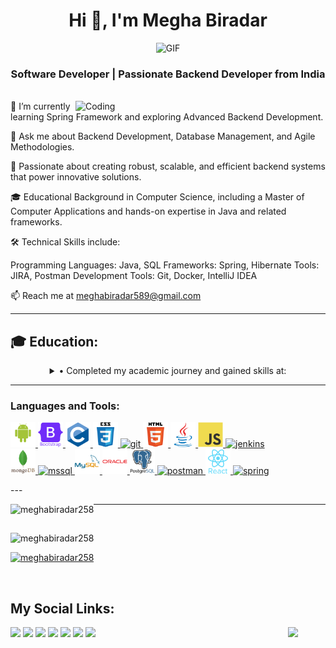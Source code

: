 <h1 align="center">Hi 👋, I'm Megha Biradar</h1>

   <div align="center">
  <img  alt="GIF" src="https://readme-typing-svg.herokuapp.com?color=%2336BCF7&lines=HI!+Megha+Biradar+Here🖐️.;I+am+a+Software+Developer💻.;I+am+a+Competitive+Programmer📊.;Learning+In+Public.;Empowering+Others;Nice+To+Meet+You+.;"/>
</div>

<h3 align="center">Software Developer | Passionate Backend Developer from India</h3><br> <img align="right" alt="Coding" width="400" src="https://user-images.githubusercontent.com/59734313/157189039-c09b3e38-9f42-42c0-ab54-14f1574190a7.gif">
🌱 I’m currently learning Spring Framework and exploring Advanced Backend Development.

💬 Ask me about Backend Development, Database Management, and Agile Methodologies.

🌟 Passionate about creating robust, scalable, and efficient backend systems that power innovative solutions.

🎓 Educational Background in Computer Science, including a Master of Computer Applications and hands-on expertise in Java and related frameworks.

🛠️ Technical Skills include:

Programming Languages: Java, SQL
Frameworks: Spring, Hibernate
 Tools:  JIRA, Postman
Development Tools: Git, Docker, IntelliJ IDEA

 📫 Reach me at meghabiradar589@gmail.com

---
<h2 align="left">🎓 Education:</h2>
<details> 
     <summary align = "center" >• Completed my academic journey and gained skills at: </summary>
<h3>Savitribai Phule Pune University</h3>
<h6> 2020 - 2022</h6>
<p>
   <img align="right" src="https://en.wikipedia.org/wiki/Savitribai_Phule_Pune_University#/media/File:Savitribai_Phule_Pune_University_Logo.png" alt="Bitmesra Logo" width="70"/>
   <b> ° Branch : Master of Computer Applications</b><br>
</p>

<h3>Swami Ramanand Teerth Marathwada University,Nanded</h3>
<h6>  2017 -  2020</h6>
<p>
   <img align="right" src="https://en.wikipedia.org/wiki/Swami_Ramanand_Teerth_Marathwada_University#/media/File:SRTMUN_Logo_Official_Color_-PNG.png" alt="Bitmesra Logo" width="70"/>
<b> ° Branch : B.Sc. Computer Science</b><br>
  
</p>
</details>

---

<h3 align="left">Languages and Tools:</h3>
<p align="left"> <a href="https://developer.android.com" target="_blank" rel="noreferrer"> <img src="https://raw.githubusercontent.com/devicons/devicon/master/icons/android/android-original-wordmark.svg" alt="android" width="40" height="40"/> </a>  <a href="https://getbootstrap.com" target="_blank" rel="noreferrer"> <img src="https://raw.githubusercontent.com/devicons/devicon/master/icons/bootstrap/bootstrap-plain-wordmark.svg" alt="bootstrap" width="40" height="40"/> </a> <a href="https://www.cprogramming.com/" target="_blank" rel="noreferrer"> <img src="https://raw.githubusercontent.com/devicons/devicon/master/icons/c/c-original.svg" alt="c" width="40" height="40"/> </a> <a href="https://www.w3schools.com/css/" target="_blank" rel="noreferrer"> <img src="https://raw.githubusercontent.com/devicons/devicon/master/icons/css3/css3-original-wordmark.svg" alt="css3" width="40" height="40"/> </a> <a href="https://git-scm.com/" target="_blank" rel="noreferrer"> <img src="https://www.vectorlogo.zone/logos/git-scm/git-scm-icon.svg" alt="git" width="40" height="40"/> </a>
<a href="https://www.w3.org/html/" target="_blank" rel="noreferrer"> <img src="https://raw.githubusercontent.com/devicons/devicon/master/icons/html5/html5-original-wordmark.svg" alt="html5" width="40" height="40"/> </a> <a href="https://www.java.com" target="_blank" rel="noreferrer"> <img src="https://raw.githubusercontent.com/devicons/devicon/master/icons/java/java-original.svg" alt="java" width="40" height="40"/> </a> <a href="https://developer.mozilla.org/en-US/docs/Web/JavaScript" target="_blank" rel="noreferrer"> <img src="https://raw.githubusercontent.com/devicons/devicon/master/icons/javascript/javascript-original.svg" alt="javascript" width="40" height="40"/> </a> <a href="https://www.jenkins.io" target="_blank" rel="noreferrer"> <img src="https://www.vectorlogo.zone/logos/jenkins/jenkins-icon.svg" alt="jenkins" width="40" height="40"/> </a> <a href="https://www.mongodb.com/" target="_blank" rel="noreferrer"> <br><img src="https://raw.githubusercontent.com/devicons/devicon/master/icons/mongodb/mongodb-original-wordmark.svg" alt="mongodb" width="40" height="40"/> </a> <a href="https://www.microsoft.com/en-us/sql-server" target="_blank" rel="noreferrer"> <img src="https://www.svgrepo.com/show/303229/microsoft-sql-server-logo.svg" alt="mssql" width="40" height="40"/> </a> <a href="https://www.mysql.com/" target="_blank" rel="noreferrer"> <img src="https://raw.githubusercontent.com/devicons/devicon/master/icons/mysql/mysql-original-wordmark.svg" alt="mysql" width="40" height="40"/> </a> <a href="https://www.oracle.com/" target="_blank" rel="noreferrer"> <img src="https://raw.githubusercontent.com/devicons/devicon/master/icons/oracle/oracle-original.svg" alt="oracle" width="40" height="40"/> </a> <a href="https://www.postgresql.org" target="_blank" rel="noreferrer"> <img src="https://raw.githubusercontent.com/devicons/devicon/master/icons/postgresql/postgresql-original-wordmark.svg" alt="postgresql" width="40" height="40"/> </a> <a href="https://postman.com" target="_blank" rel="noreferrer"> <img src="https://www.vectorlogo.zone/logos/getpostman/getpostman-icon.svg" alt="postman" width="40" height="40"/> </a> <a href="https://reactjs.org/" target="_blank" rel="noreferrer"> <img src="https://raw.githubusercontent.com/devicons/devicon/master/icons/react/react-original-wordmark.svg" alt="react" width="40" height="40"/> </a> <a href="https://spring.io/" target="_blank" rel="noreferrer"> <img src="https://www.vectorlogo.zone/logos/springio/springio-icon.svg" alt="spring" width="40" height="40"/> </a> </p>
---

<p><img align="left" src="https://github-readme-stats.vercel.app/api/top-langs?username=meghabiradar258&show_icons=true&locale=en&layout=compact" alt="meghabiradar258" /></p>

---
<br>

<p align="left"> <img src="https://komarev.com/ghpvc/?username=meghabiradar258&label=Profile%20views&color=0e75b6&style=flat" alt="meghabiradar258" /> </p>

<p align="left"> <a href="https://github.com/ryo-ma/github-profile-trophy"><img src="https://github-profile-trophy.vercel.app/?username=meghabiradar258" alt="meghabiradar258" /></a> </p>

<br>


   <h2 align="left">My Social Links:</h2>
  <img src="https://user-images.githubusercontent.com/74038190/216120981-b9507c36-0e04-4469-8e27-c99271b45ba5.png" align="right" width="60"/>
  <a href="https://www.linkedin.com/in/megha-biradar/"><img src="https://i.pinimg.com/564x/03/5a/6b/035a6be81e71b377dcebdc6c6b9b84d9.jpg" width="45" /></a>
<a href="https://www.youtube.com/channel/UC_amoXmmxSY9oDczDTXQ"><img src="https://i.pinimg.com/564x/c7/b3/f0/c7b3f0f21a1407791cfe955d1913bddb.jpg" width="50" /></a>
<a href="https://github.com/meghabiradar258"><img src="https://i.pinimg.com/564x/d0/f8/9d/d0f89dd9104622ce3338e621607cd608.jpg" width="55" /></a>
<a href="mailto:meghabiradar589@gmail.com"><img src="https://i.pinimg.com/564x/21/f7/ca/21f7ca8b9f5ccf898c31878e038c1a73.jpg" width="45" /></a>
<a href="https://www.instagram.com/megha_b_1999"><img src="https://i.pinimg.com/564x/a1/94/12/a194127f5e5c285a2734c775f4a15395.jpg" width="45" /></a>
<a href="https://t.me/"><img src="https://i.pinimg.com/564x/e3/b7/38/e3b73816fdd89fe8e0c7be72888ed719.jpg" width="50" /></a>
<a href="https://wa.me/+00000"><img src="https://i.pinimg.com/564x/35/50/20/35502083f7c1a5f666621e864ac04b9d.jpg" width="50"/></a>
</div>



